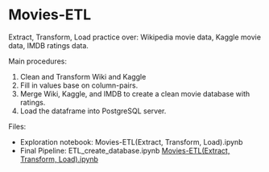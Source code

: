 # Movies-ETL
Extract, Transform, Load practice over:
Wikipedia movie data, Kaggle movie data, IMDB ratings data.

Main procedures:
1. Clean and Transform Wiki and Kaggle
2. Fill in values base on column-pairs.
3. Merge Wiki, Kaggle, and IMDB to create a clean movie database with ratings.
4. Load the dataframe into PostgreSQL server.

Files:
- Exploration notebook: Movies-ETL(Extract, Transform, Load).ipynb
- Final Pipeline: ETL_create_database.ipynb
[Movies-ETL(Extract, Transform, Load).ipynb](https://github.com/WenYuHo/Movies-ETL/blob/main/ETL_create_database.ipynb)
